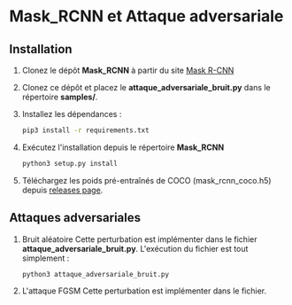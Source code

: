 # Mask_RCNN et Attaque adversariale 


## Installation
1. Clonez le dépôt **Mask_RCNN** à partir du site [Mask R-CNN](https://github.com/matterport/Mask_RCNN)
2. Clonez ce dépôt et placez le **attaque_adversariale_bruit.py** dans le répertoire **samples/**.
3. Installez les dépendances :
   ```bash
   pip3 install -r requirements.txt
   ```
4. Exécutez l'installation depuis le répertoire **Mask_RCNN**

    ```bash
    python3 setup.py install
    ``` 
5. Téléchargez les poids pré-entraînés de COCO (mask_rcnn_coco.h5) depuis [releases page](https://github.com/matterport/Mask_RCNN/releases).

## Attaques adversariales
1. Bruit aléatoire
   Cette perturbation est implémenter dans le fichier **attaque_adversariale_bruit.py**.
   L'exécution du fichier est tout simplement :
   ```bash
   python3 attaque_adversariale_bruit.py
   ```
3. L'attaque FGSM
   Cette perturbation est implémenter dans le fichier.
   
